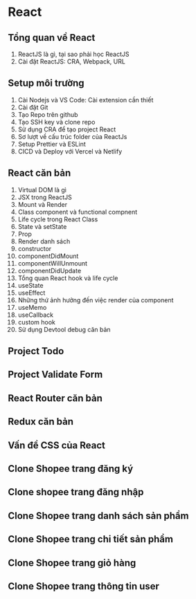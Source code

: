 # React

## Tổng quan về React

1. ReactJS là gì, tại sao phải học ReactJS
2. Cài đặt ReactJS: CRA, Webpack, URL

## Setup môi trường

1. Cài Nodejs và VS Code: Cài extension cần thiết
2. Cài đặt Git
3. Tạo Repo trên github
4. Tạo SSH key và clone repo
5. Sử dụng CRA để tạo project React
6. Sơ lượt về cấu trúc folder của ReactJs
7. Setup Prettier và ESLint
8. CICD và Deploy với Vercel và Netlify

## React căn bản

1. Virtual DOM là gì
2. JSX trong ReactJS
3. Mount và Render
4. Class component và functional compnent
5. Life cycle trong React Class
6. State và setState
7. Prop
8. Render danh sách
9. constructor
10. componentDidMount
11. componentWillUnmount
12. componentDidUpdate
13. Tổng quan React hook và life cycle
14. useState
15. useEffect
16. Những thứ ảnh hưởng đến việc render của component
17. useMemo
18. useCallback
19. custom hook
20. Sử dụng Devtool debug căn bản

## Project Todo

## Project Validate Form

## React Router căn bản

## Redux căn bản

## Vấn đề CSS của React

## Clone Shopee trang đăng ký

## Clone shopee trang đăng nhập

## Clone Shopee trang danh sách sản phẩm

## Clone Shopee trang chi tiết sản phẩm

## Clone Shopee trang giỏ hàng

## Clone Shopee trang thông tin user
